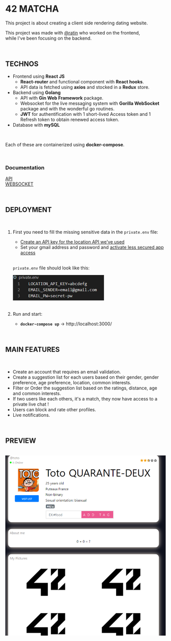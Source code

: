 # **42 MATCHA**

This project is about creating a client side rendering dating website.

This project was made with [@ratin](https://github.com/ratin42) who worked on the frontend,
</br>while I've been focusing on the backend.

</br>

## **TECHNOS**

- Frontend using **React JS**
    - **React-router** and functional component with **React hooks**.
    - API data is fetched using **axios** and stocked in a **Redux** store.
- Backend using **Golang**
    - API with **Gin Web Framework** package.
    - Websocket for the live messaging system with **Gorilla WebSocket** package and with the wonderful go routines.
    - **JWT** for authentification with 1 short-lived Access token and 1 Refresh token to obtain renewed access token.
- Database with **mySQL**

</br>

Each of these are containerized using **docker-compose**.


</br>

### **Documentation**

[API](Server/api/README.md)
</br>
[WEBSOCKET](Server/websocket/README.md)

</br>

## **DEPLOYMENT**

</br>

1. First you need to fill the missing sensitive data in the ``private.env`` file:
    - [Create an API key for the location API we've used](https://ipstack.com/signup/free)
    - Set your gmail address and password and [activate less secured app access](https://myaccount.google.com/lesssecureapps)
    
    </br>

    ``private.env`` file should look like this:

    <img src="assets/matcha_private_env.png">

    </br>
    </br>


2. Run and start:
    - **``docker-compose up``** &rarr; http://localhost:3000/

</br>



## **MAIN FEATURES**

</br>

- Create an account that requires an email validation.
- Create a suggestion list for each users based on their gender, gender preference, age preference, location, common interests.
- Filter or Order the suggestion list based on the ratings, distance, age and common interests.
- If two users like each others, it's a match, they now have access to a private live chat !
- Users can block and rate other profiles.
- Live notifications.

</br>

## **PREVIEW**

</br>

<img src="assets/matcha_profile.png">

